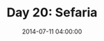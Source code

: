 ---
permalink: /jekyll/update/2014/07/11/day20
redirect_to: http://arounddh.elotroalex.com/jekyll/update/2014/07/11/day20
layout: base_redirect
title:  "Day 20: Sefaria"
date:   2014-07-11 04:00:00
categories: jekyll update
---